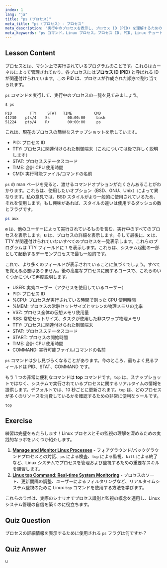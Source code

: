 ```yaml
---
index: 1
lang: "ja"
title: "ps (プロセス)"
meta_title: "ps (プロセス) - プロセス"
meta_description: "実行中のプロセスを表示し、プロセス ID (PID) を理解するための Linux の 'ps' コマンドについて学びます。プロセス管理の初心者向けガイドを入手してください。"
meta_keywords: "ps コマンド，Linux プロセス，プロセス ID, PID, Linux チュートリアル，初心者，ガイド，top コマンド"
---
```


## Lesson Content

プロセスとは、マシン上で実行されているプログラムのことです。これらはカーネルによって管理されており、各プロセスには**プロセス ID (PID)** と呼ばれる ID が関連付けられています。この PID は、プロセスが作成された順序で割り当てられます。

`ps` コマンドを実行して、実行中のプロセスの一覧を見てみましょう。

```plaintext
$ ps

PID        TTY     STAT   TIME          CMD
41230    pts/4    Ss        00:00:00     bash
51224    pts/4    R+        00:00:00     ps
```

これは、現在のプロセスの簡単なスナップショットを示しています。

- PID: プロセス ID
- TTY: プロセスに関連付けられた制御端末（これについては後で詳しく説明します）
- STAT: プロセスステータスコード
- TIME: 合計 CPU 使用時間
- CMD: 実行可能ファイル/コマンドの名前

`ps` の man ページを見ると、渡せるコマンドオプションがたくさんあることがわかります。これらは、使用したいオプション（BSD、GNU、Unix）によって異なります。私の意見では、BSD スタイルがより一般的に使用されているため、それを使用します。もし興味があれば、スタイルの違いは使用するダッシュの数とフラグです。

```bash
ps aux
```

**a** は、他のユーザーによって実行されているものを含む、実行中のすべてのプロセスを表示します。**u** は、プロセスの詳細を表示します。そして最後に、**x** は、TTY が関連付けられていないすべてのプロセスを一覧表示します。これらのプログラムは TTY フィールドに `?` を表示します。これらは、システム起動の一部として起動するデーモンプロセスで最も一般的です。

これで、より多くのフィールドが表示されていることに気づくでしょう。すべてを覚える必要はありません。後の高度なプロセスに関するコースで、これらのいくつかについて再度説明します。

- USER: 実効ユーザー（アクセスを使用しているユーザー）
- PID: プロセス ID
- %CPU: プロセスが実行されている時間で割った CPU 使用時間
- %MEM: プロセスの常駐セットサイズとマシンの物理メモリの比率
- VSZ: プロセス全体の仮想メモリ使用量
- RSS: 常駐セットサイズ、タスクが使用した非スワップ物理メモリ
- TTY: プロセスに関連付けられた制御端末
- STAT: プロセスステータスコード
- START: プロセスの開始時間
- TIME: 合計 CPU 使用時間
- COMMAND: 実行可能ファイル/コマンドの名前

`ps` コマンドは少し見づらくなることがあります。今のところ、最もよく見るフィールドは PID、STAT、COMMAND です。

もう 1 つの非常に便利なコマンドは **top** コマンドです。`top` は、スナップショットではなく、システムで実行されているプロセスに関するリアルタイムの情報を提供します。デフォルトでは、10 秒ごとに更新されます。`top` は、どのプロセスが多くのリソースを消費しているかを確認するための非常に便利なツールです。

```bash
top
```

## Exercise

練習は完璧をもたらします！Linux プロセスとその監視の理解を深めるための実践的なラボをいくつか紹介します。

1. **[Manage and Monitor Linux Processes](https://labex.io/ja/labs/comptia-manage-and-monitor-linux-processes-590864)** - フォアグラウンド/バックグラウンドプロセスとの対話、`ps` による検査、`top` による監視、`kill` による終了など、Linux システムでプロセスを管理および監視するための重要なスキルを練習します。
2. **[Linux top Command: Real-time System Monitoring](https://labex.io/ja/labs/linux-linux-top-command-real-time-system-monitoring-388500)** - プロセスのソート、更新間隔の調整、ユーザーによるフィルタリングなど、リアルタイムシステム監視のために Linux `top` コマンドを使用する方法を学びます。

これらのラボは、実際のシナリオでプロセス識別と監視の概念を適用し、Linux システム管理の自信を築くのに役立ちます。

## Quiz Question

プロセスの詳細情報を表示するために使用される `ps` フラグは何ですか？

## Quiz Answer

u

